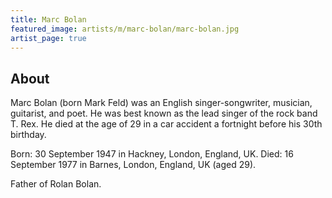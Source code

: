 ```yaml
---
title: Marc Bolan
featured_image: artists/m/marc-bolan/marc-bolan.jpg
artist_page: true
---
```

## About

Marc Bolan (born Mark Feld) was an English singer-songwriter, musician, guitarist, and poet. He was best known as the lead singer of the rock band T. Rex.  He died at the age of 29 in a car accident a fortnight before his 30th birthday.

Born: 30 September 1947 in Hackney, London, England, UK. 
Died: 16 September 1977 in Barnes, London, England, UK (aged 29). 

Father of Rolan Bolan. 

